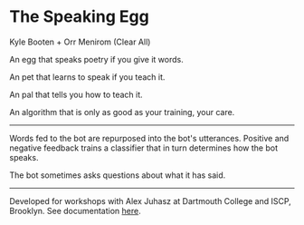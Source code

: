 # The Speaking Egg

Kyle Booten + Orr Menirom (Clear All)

An egg that speaks poetry if you give it words.

An pet that learns to speak if you teach it.

An pal that tells you how to teach it. 

An algorithm that is only as good as your training, your care.  

***

Words fed to the bot are repurposed into the bot's utterances.  Positive and negative feedback trains a classifier that in turn determines how the bot speaks.

The bot sometimes asks questions about what it has said.  

***

Developed for workshops with Alex Juhasz at Dartmouth College and ISCP, Brooklyn.  See documentation [here](http://fakenews-poetry.org/dartmouth.html).